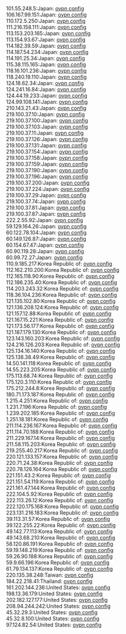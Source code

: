 101.55.248.5:Japan: [ovpn config](vpn/101_55_248_5.ovpn)  
106.167.99.151:Japan: [ovpn config](vpn/106_167_99_151.ovpn)  
110.172.5.250:Japan: [ovpn config](vpn/110_172_5_250.ovpn)  
111.216.158.111:Japan: [ovpn config](vpn/111_216_158_111.ovpn)  
113.153.203.165:Japan: [ovpn config](vpn/113_153_203_165.ovpn)  
113.154.93.67:Japan: [ovpn config](vpn/113_154_93_67.ovpn)  
114.182.39.59:Japan: [ovpn config](vpn/114_182_39_59.ovpn)  
114.187.54.234:Japan: [ovpn config](vpn/114_187_54_234.ovpn)  
114.191.25.34:Japan: [ovpn config](vpn/114_191_25_34.ovpn)  
115.38.115.165:Japan: [ovpn config](vpn/115_38_115_165.ovpn)  
118.16.101.236:Japan: [ovpn config](vpn/118_16_101_236.ovpn)  
118.240.19.110:Japan: [ovpn config](vpn/118_240_19_110.ovpn)  
124.18.62.34:Japan: [ovpn config](vpn/124_18_62_34.ovpn)  
124.241.16.84:Japan: [ovpn config](vpn/124_241_16_84.ovpn)  
124.44.19.233:Japan: [ovpn config](vpn/124_44_19_233.ovpn)  
124.99.108.141:Japan: [ovpn config](vpn/124_99_108_141.ovpn)  
210.143.21.43:Japan: [ovpn config](vpn/210_143_21_43.ovpn)  
219.100.37.10:Japan: [ovpn config](vpn/219_100_37_10.ovpn)  
219.100.37.100:Japan: [ovpn config](vpn/219_100_37_100.ovpn)  
219.100.37.103:Japan: [ovpn config](vpn/219_100_37_103.ovpn)  
219.100.37.11:Japan: [ovpn config](vpn/219_100_37_11.ovpn)  
219.100.37.126:Japan: [ovpn config](vpn/219_100_37_126.ovpn)  
219.100.37.131:Japan: [ovpn config](vpn/219_100_37_131.ovpn)  
219.100.37.154:Japan: [ovpn config](vpn/219_100_37_154.ovpn)  
219.100.37.158:Japan: [ovpn config](vpn/219_100_37_158.ovpn)  
219.100.37.159:Japan: [ovpn config](vpn/219_100_37_159.ovpn)  
219.100.37.190:Japan: [ovpn config](vpn/219_100_37_190.ovpn)  
219.100.37.196:Japan: [ovpn config](vpn/219_100_37_196.ovpn)  
219.100.37.200:Japan: [ovpn config](vpn/219_100_37_200.ovpn)  
219.100.37.224:Japan: [ovpn config](vpn/219_100_37_224.ovpn)  
219.100.37.29:Japan: [ovpn config](vpn/219_100_37_29.ovpn)  
219.100.37.74:Japan: [ovpn config](vpn/219_100_37_74.ovpn)  
219.100.37.81:Japan: [ovpn config](vpn/219_100_37_81.ovpn)  
219.100.37.87:Japan: [ovpn config](vpn/219_100_37_87.ovpn)  
222.2.55.92:Japan: [ovpn config](vpn/222_2_55_92.ovpn)  
59.129.164.26:Japan: [ovpn config](vpn/59_129_164_26.ovpn)  
60.122.78.104:Japan: [ovpn config](vpn/60_122_78_104.ovpn)  
60.149.126.87:Japan: [ovpn config](vpn/60_149_126_87.ovpn)  
60.154.67.47:Japan: [ovpn config](vpn/60_154_67_47.ovpn)  
60.90.119.28:Japan: [ovpn config](vpn/60_90_119_28.ovpn)  
60.99.72.27:Japan: [ovpn config](vpn/60_99_72_27.ovpn)  
110.9.185.217:Korea Republic of: [ovpn config](vpn/110_9_185_217.ovpn)  
112.162.210.200:Korea Republic of: [ovpn config](vpn/112_162_210_200.ovpn)  
112.165.118.90:Korea Republic of: [ovpn config](vpn/112_165_118_90.ovpn)  
112.186.235.40:Korea Republic of: [ovpn config](vpn/112_186_235_40.ovpn)  
114.203.243.32:Korea Republic of: [ovpn config](vpn/114_203_243_32.ovpn)  
118.36.104.236:Korea Republic of: [ovpn config](vpn/118_36_104_236.ovpn)  
121.135.102.80:Korea Republic of: [ovpn config](vpn/121_135_102_80.ovpn)  
121.136.208.124:Korea Republic of: [ovpn config](vpn/121_136_208_124.ovpn)  
121.157.12.88:Korea Republic of: [ovpn config](vpn/121_157_12_88.ovpn)  
121.167.15.221:Korea Republic of: [ovpn config](vpn/121_167_15_221.ovpn)  
121.173.56.177:Korea Republic of: [ovpn config](vpn/121_173_56_177.ovpn)  
121.187.179.130:Korea Republic of: [ovpn config](vpn/121_187_179_130.ovpn)  
123.143.160.203:Korea Republic of: [ovpn config](vpn/123_143_160_203.ovpn)  
124.216.126.203:Korea Republic of: [ovpn config](vpn/124_216_126_203.ovpn)  
125.134.16.140:Korea Republic of: [ovpn config](vpn/125_134_16_140.ovpn)  
125.138.38.49:Korea Republic of: [ovpn config](vpn/125_138_38_49.ovpn)  
14.50.141.118:Korea Republic of: [ovpn config](vpn/14_50_141_118.ovpn)  
14.55.223.205:Korea Republic of: [ovpn config](vpn/14_55_223_205.ovpn)  
175.113.68.74:Korea Republic of: [ovpn config](vpn/175_113_68_74.ovpn)  
175.120.3.110:Korea Republic of: [ovpn config](vpn/175_120_3_110.ovpn)  
175.212.244.8:Korea Republic of: [ovpn config](vpn/175_212_244_8.ovpn)  
180.71.173.187:Korea Republic of: [ovpn config](vpn/180_71_173_187.ovpn)  
1.215.4.251:Korea Republic of: [ovpn config](vpn/1_215_4_251.ovpn)  
1.231.7.196:Korea Republic of: [ovpn config](vpn/1_231_7_196.ovpn)  
1.239.202.185:Korea Republic of: [ovpn config](vpn/1_239_202_185.ovpn)  
1.251.18.181:Korea Republic of: [ovpn config](vpn/1_251_18_181.ovpn)  
211.114.236.167:Korea Republic of: [ovpn config](vpn/211_114_236_167.ovpn)  
211.114.70.188:Korea Republic of: [ovpn config](vpn/211_114_70_188.ovpn)  
211.229.167.14:Korea Republic of: [ovpn config](vpn/211_229_167_14.ovpn)  
211.58.115.203:Korea Republic of: [ovpn config](vpn/211_58_115_203.ovpn)  
219.255.40.217:Korea Republic of: [ovpn config](vpn/219_255_40_217.ovpn)  
220.121.133.157:Korea Republic of: [ovpn config](vpn/220_121_133_157.ovpn)  
220.71.24.38:Korea Republic of: [ovpn config](vpn/220_71_24_38.ovpn)  
220.78.126.164:Korea Republic of: [ovpn config](vpn/220_78_126_164.ovpn)  
221.151.43.2:Korea Republic of: [ovpn config](vpn/221_151_43_2.ovpn)  
221.151.54.119:Korea Republic of: [ovpn config](vpn/221_151_54_119.ovpn)  
221.161.47.144:Korea Republic of: [ovpn config](vpn/221_161_47_144.ovpn)  
222.104.5.92:Korea Republic of: [ovpn config](vpn/222_104_5_92.ovpn)  
222.113.26.12:Korea Republic of: [ovpn config](vpn/222_113_26_12.ovpn)  
222.120.175.168:Korea Republic of: [ovpn config](vpn/222_120_175_168.ovpn)  
223.131.216.183:Korea Republic of: [ovpn config](vpn/223_131_216_183.ovpn)  
39.113.31.57:Korea Republic of: [ovpn config](vpn/39_113_31_57.ovpn)  
39.122.255.22:Korea Republic of: [ovpn config](vpn/39_122_255_22.ovpn)  
49.142.77.113:Korea Republic of: [ovpn config](vpn/49_142_77_113.ovpn)  
49.143.68.210:Korea Republic of: [ovpn config](vpn/49_143_68_210.ovpn)  
58.120.86.191:Korea Republic of: [ovpn config](vpn/58_120_86_191.ovpn)  
59.19.148.219:Korea Republic of: [ovpn config](vpn/59_19_148_219.ovpn)  
59.26.90.188:Korea Republic of: [ovpn config](vpn/59_26_90_188.ovpn)  
59.9.66.196:Korea Republic of: [ovpn config](vpn/59_9_66_196.ovpn)  
61.79.134.137:Korea Republic of: [ovpn config](vpn/61_79_134_137.ovpn)  
220.135.38.248:Taiwan: [ovpn config](vpn/220_135_38_248.ovpn)  
184.22.218.41:Thailand: [ovpn config](vpn/184_22_218_41.ovpn)  
161.202.144.236:United States: [ovpn config](vpn/161_202_144_236.ovpn)  
198.13.36.179:United States: [ovpn config](vpn/198_13_36_179.ovpn)  
202.182.127.177:United States: [ovpn config](vpn/202_182_127_177.ovpn)  
208.94.244.242:United States: [ovpn config](vpn/208_94_244_242.ovpn)  
45.32.29.3:United States: [ovpn config](vpn/45_32_29_3.ovpn)  
45.32.8.100:United States: [ovpn config](vpn/45_32_8_100.ovpn)  
97.124.82.54:United States: [ovpn config](vpn/97_124_82_54.ovpn)  
